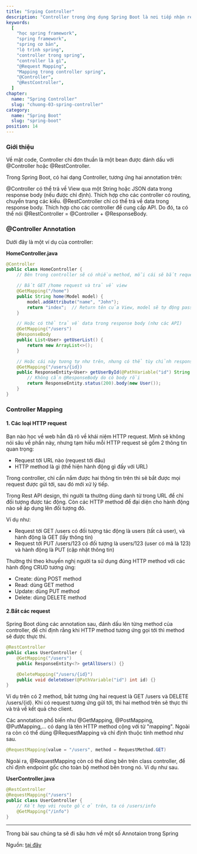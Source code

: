 ```yaml
---
title: "Srping Controller"
description: "Controller trong ứng dụng Spring Boot là nơi tiếp nhận request và trả về response cho client. Có thể hiểu controller chính là lớp trung gian giữa server của bạn và bên ngoài."
keywords:
  [
    "học spring framework",
    "spring framework",
    "spring cơ bản",
    "lộ trình spring",
    "controller trong spring",
    "controller là gì",
    "@Request Mapping",
    "Mapping trong controller spring",
    "@Controller",
    "@RestController",
  ]
chapter:
  name: "Spring Controller"
  slug: "chuong-03-spring-controller"
category:
  name: "Spring Boot"
  slug: "spring-boot"
position: 14
---
```


### Giới thiệu

Về mặt code, Controller chỉ đơn thuần là một bean được đánh dấu với @Controller hoặc @RestController.

Trong Spring Boot, có hai dạng Controller, tương ứng hai annotation trên:

@Controller có thể trả về View qua một String hoặc JSON data trong response body (nếu được chỉ định). Thích hợp cho các controller có routing, chuyển trang các kiểu.
@RestController chỉ có thể trả về data trong response body. Thích hợp cho các controller để cung cấp API.
Do đó, ta có thể nói @RestController = @Controller + @ResponseBody.

### @Controller Annotation

Dưới đây là một ví dụ của controller:

**HomeController.java**

```java
@Controller
public class HomeController {
    // Bên trong controller sẽ có nhiều method, mỗi cái sẽ bắt request cụ thể

    // Bắt GET /home request và trả về view
    @GetMapping("/home")
    public String home(Model model) {
        model.addAttribute("name", "John");
        return "index";  // Return tên của View, model sẽ tự động pass vào view
    }

    // Hoặc có thể trả về data trong response body (như các API)
    @GetMapping("/users")
    @ResponseBody
    public List<User> getUserList() {
        return new ArrayList<>();
    }

    // Hoặc cái này tương tự như trên, nhưng có thể tùy chỉnh response status code, header,...
    @GetMapping("/users/{id})
    public ResponseEntity<User> getUserById(@PathVariable("id") String userId) {
        // Không cần @ResponseBody do có body rồi
        return ResponseEntity.status(200).body(new User());
    }
}
```

### Controller Mapping

#### 1. Các loại HTTP request

Bạn nào học về web hẳn đã rõ về khái niệm HTTP request. Mình sẽ không nói sâu về phần này, nhưng tạm hiểu mỗi HTTP request sẽ gồm 2 thông tin quan trọng:

- Request tới URL nào (request tới đâu)
- HTTP method là gì (thể hiện hành động gì đấy với URL)

Trong controller, chỉ cần nắm được hai thông tin trên thì sẽ bắt được mọi request được gửi tới, sau đó mới xử lý tiếp.

Trong Rest API design, thì người ta thường dùng danh từ trong URL để chỉ đối tượng được tác động. Còn các HTTP method để đại diện cho hành động nào sẽ áp dụng lên đối tượng đó.

Ví dụ như:

- Request tới GET /users có đối tượng tác động là users (tất cả user), và hành động là GET (lấy thông tin)
- Request tới PUT /users/123 có đối tượng là users/123 (user có mã là 123) và hành động là PUT (cập nhật thông tin)

Thường thì theo khuyến nghị người ta sử dụng đúng HTTP method với các hành động CRUD tương ứng:

- Create: dùng POST method
- Read: dùng GET method
- Update: dùng PUT method
- Delete: dùng DELETE method

#### 2.Bắt các request

Spring Boot dùng các annotation sau, đánh dấu lên từng method của controller, để chỉ định rằng khi HTTP method tương ứng gọi tới thì method sẽ được thực thi.

```java
@RestController
public class UserController {
    @GetMapping("/users")
    public ResponseEntity<?> getAllUsers() {}

    @DeleteMapping("/users/{id}")
    public void deleteUser(@PathVariable("id") int id) {}
}
```

Ví dụ trên có 2 method, bắt tương ứng hai request là GET /users và DELETE /users/{id}. Khi có request tương ứng gửi tới, thì hai method trên sẽ thực thi và trả về kết quả cho client.

Các annotation phổ biến như @GetMapping, @PostMapping, @PutMapping,... có dạng là tên HTTP method cộng với từ "mapping". Ngoài ra còn có thể dùng @RequestMapping và chỉ định thuộc tính method như sau.

```java
@RequestMapping(value = "/users", method = RequestMethod.GET)
```

Ngoài ra, @RequestMapping còn có thể dùng bên trên class controller, để chỉ định endpoint gốc cho toàn bộ method bên trong nó. Ví dụ như sau.

**UserController.java**

```java
@RestController
@RequestMapping("/users")
public class UserController {
    // Kết hợp với route gốc ở trên, ta có /users/info
    @GetMapping("/info")
}
```

---

Trong bài sau chúng ta sẽ đi sâu hơn về một số Annotaion trong Spring

Nguồn: [tại đây](https://viblo.asia/p/spring-boot-xu-ly-request-trong-controller-nhu-the-nao-phan-1-gGJ59ANj5X2)
